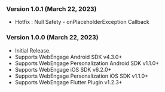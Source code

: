 
### Version 1.0.1 (March 22, 2023)
* Hotfix : Null Safety - onPlaceholderException Callback

### Version 1.0.0 (March 22, 2023)
* Initial Release.
* Supports WebEngage Android SDK v4.3.0+
* Supports WebEngage Personalization Android SDK v1.1.0+
* Supports WebEngage iOS SDK v6.2.0+
* Supports WebEngage Personalization iOS SDK v1.1.0+
* Supports WebEngage Flutter Plugin v1.2.3+
